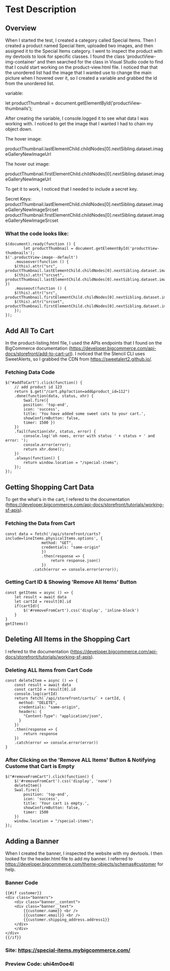 # Test Description

## Overview
When I started the test, I created a category called Special Items. Then I created a product named Special Item, uploaded two images, and then assigned it to the Special Items category. I went to inspect the product with my devtools to look for specific classes. I found the class 'productView-img-container' and then searched for the class in Visual Studio code to find that I could start working on the product-view.html file. I noticed that that the unordered list had the image that I wanted use to change the main picture when I hovered over it, so I created a variable and grabbed the id from the unordered list. 

variable: 

let productThumbnail = document.getElementById('productView-thumbnails');

After creating the variable, I console.logged it to see what data I was working with. I noticed to get the image that I wanted I had to chain my object down.

The hover image:

productThumbnail.lastElementChild.childNodes[0].nextSibling.dataset.imageGalleryNewImageUrl

The hover out image:

productThumbnail.firstElementChild.childNodes[0].nextSibling.dataset.imageGalleryNewImageUrl

To get it to work, I noticed that I needed to include a secret key.

Secret Keys: 
productThumbnail.lastElementChild.childNodes[0].nextSibling.dataset.imageGalleryNewImageSrcset
productThumbnail.firstElementChild.childNodes[0].nextSibling.dataset.imageGalleryNewImageSrcset

### What the code looks like:
```
$(document).ready(function () {
        let productThumbnail = document.getElementById('productView-thumbnails');
$('.productView-image--default')
    .mouseover(function () {
    $(this).attr("src", productThumbnail.lastElementChild.childNodes[0].nextSibling.dataset.imageGalleryNewImageUrl);
    $(this).attr("srcset", productThumbnail.lastElementChild.childNodes[0].nextSibling.dataset.imageGalleryNewImageSrcset);
})
    .mouseout(function () {
    $(this).attr("src", productThumbnail.firstElementChild.childNodes[0].nextSibling.dataset.imageGalleryNewImageUrl);
    $(this).attr("srcset", productThumbnail.firstElementChild.childNodes[0].nextSibling.dataset.imageGalleryNewImageSrcset);
    });
});
```

## Add All To Cart
In the product-listing.html file, I used the APIs endpoints that I found on the BigCommerce documentation (https://developer.bigcommerce.com/api-docs/storefront/add-to-cart-url). I noticed that the Stencil CLI uses SweetAlerts, so I grabbed the CDN from https://sweetalert2.github.io/.

### Fetching Data Code

```
$("#addToCart").click(function() {
	// add product id 123
    return $.get("/cart.php?action=add&product_id=112")
	.done(function(data, status, xhr) {
		Swal.fire({
        position: 'top-end',
        icon: 'success',
        title: 'You have added some sweet cats to your cart.',
        showConfirmButton: false,
        timer: 1500 })
	})
	.fail(function(xhr, status, error) {
		console.log('oh noes, error with status ' + status + ' and error: ');
		console.error(error);
		return xhr.done();
	})
	.always(function() {
		return window.location = "/special-items";
	});
});
```

## Getting Shopping Cart Data
To get the what's in the cart, I refered to the documentation (https://developer.bigcommerce.com/api-docs/storefront/tutorials/working-sf-apis).

### Fetching the Data from Cart
```
const data = fetch('/api/storefront/carts?include=lineItems.physicalItems.options', {
                method: "GET",
                credentials: "same-origin"
                })
                .then(response => {
                    return response.json()
                })
            .catch(error => console.error(error));
```

### Getting Cart ID & Showing 'Remove All Items' Button

```
const getItems = async () => {
    let result = await data
    let cartId = result[0].id
    if(cartId){
        $('#removeFromCart').css('display', 'inline-block')
    }
}
getItems()
```

## Deleting All Items in the Shopping Cart
I refered to the documentation (https://developer.bigcommerce.com/api-docs/storefront/tutorials/working-sf-apis).

### Deleting ALL Items from Cart Code
```
const deleteItem = async () => {
    const result = await data
    const cartId = result[0].id
    console.log(cartId)
    return fetch(`/api/storefront/carts/` + cartId, {
      method: "DELETE",
      credentials: "same-origin",
      headers: {
        "Content-Type": "application/json",
      }
    })
    .then(response => {
        return response
    })
    .catch(error => console.error(error))
}
```

### After Clicking on the 'Remove ALL Items' Button & Notifying Custome that Cart is Empty
```
$("#removeFromCart").click(function() {
    $('#removeFromCart').css('display', 'none')
    deleteItem()
    Swal.fire({
        position: 'top-end',
        icon: 'success',
        title: 'Your cart is empty.',
        showConfirmButton: false,
        timer: 1500
    })
    window.location = "/special-items";
});
```

## Adding a Banner
When I created the banner, I inspected the website with my devtools. I then looked for the header.html file to add my banner. I referred to https://developer.bigcommerce.com/theme-objects/schemas#customer for help.

### Banner Code
```
{{#if customer}}
<div class="banners">
    <div class="banner__content">
    <div class="banner__text">
        {{customer.name}} <br />
        {{customer.email}} <br />
        {{customer.shipping_address.address1}}
    </div>
    </div>
</div>
{{/if}}
```

### Site: https://special-items.mybigcommerce.com/
### Preview Code: uhi4m0oe4l